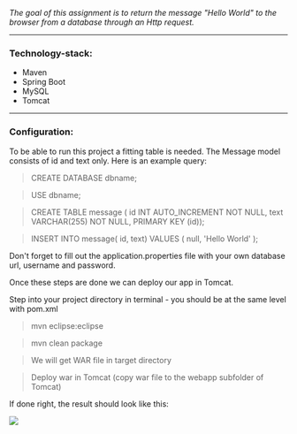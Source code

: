 
*The goal of this assignment is to return the message "Hello World" to the browser from a database through an Http request.*

---

### Technology-stack:
* Maven
* Spring Boot
* MySQL
* Tomcat

---

### Configuration:

To be able to run this project a fitting table is needed.
The Message model consists of id and text only.
Here is an example query:



> CREATE DATABASE dbname;

> USE dbname;

> CREATE TABLE message ( id INT AUTO_INCREMENT NOT NULL, text VARCHAR(255) NOT NULL, PRIMARY KEY (id));

> INSERT INTO message( id, text) VALUES ( null, 'Hello World' );

Don't forget to fill out the application.properties file with your own database url, username and password.

Once these steps are done we can deploy our app in Tomcat.

Step into your project directory in terminal - you should be at the same level with pom.xml
> mvn eclipse:eclipse

> mvn clean package

> We will get WAR file in target directory 

> Deploy war in Tomcat (copy war file to the webapp subfolder of Tomcat)

If done right, the result should look like this:

![](https://i.ibb.co/tsdg7LK/printscreen.png)